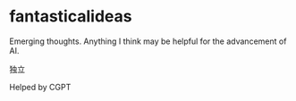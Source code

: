 # fantasticalideas
Emerging thoughts. Anything I think may be helpful for the advancement of AI.


独立

Helped by CGPT
